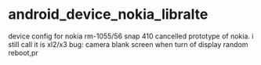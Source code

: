 # android_device_nokia_libralte
device config for nokia rm-1055/56 snap 410 cancelled prototype of nokia. i still call it is xl2/x3
bug:
camera
blank screen when turn of display
random reboot,pr

